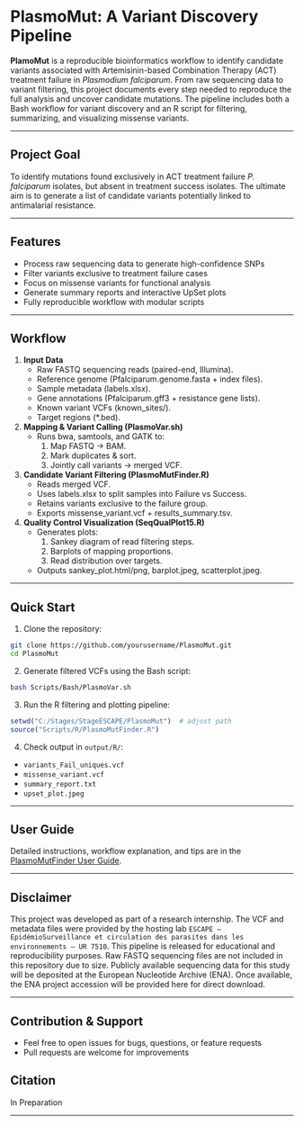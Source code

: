 # PlasmoMut: A Variant Discovery Pipeline
**PlamoMut** is a reproducible bioinformatics workflow to identify candidate variants associated with Artemisinin-based Combination Therapy (ACT) treatment failure in *Plasmodium falciparum*. From raw sequencing data to variant filtering, this project documents every step needed to reproduce the full analysis and uncover candidate mutations. The pipeline includes both a Bash workflow for variant discovery and an R script for filtering, summarizing, and visualizing missense variants.

---

## Project Goal

To identify mutations found exclusively in ACT treatment failure *P. falciparum* isolates, but absent in treatment success isolates. The ultimate aim is to generate a list of candidate variants potentially linked to antimalarial resistance.

---

## Features

- Process raw sequencing data to generate high-confidence SNPs
- Filter variants exclusive to treatment failure cases
- Focus on missense variants for functional analysis
- Generate summary reports and interactive UpSet plots
- Fully reproducible workflow with modular scripts

---

## Workflow

1. **Input Data**
   - Raw FASTQ sequencing reads (paired-end, Illumina).
   - Reference genome (Pfalciparum.genome.fasta + index files).
   - Sample metadata (labels.xlsx).
   - Gene annotations (Pfalciparum.gff3 + resistance gene lists).
   - Known variant VCFs (known_sites/).
   - Target regions (*.bed).
2. **Mapping & Variant Calling (PlasmoVar.sh)**
   - Runs bwa, samtools, and GATK to:
     1. Map FASTQ → BAM.
     2. Mark duplicates & sort.
     3. Jointly call variants → merged VCF.
3. **Candidate Variant Filtering (PlasmoMutFinder.R)**
   - Reads merged VCF.
   - Uses labels.xlsx to split samples into Failure vs Success.
   - Retains variants exclusive to the failure group.
   - Exports missense_variant.vcf + results_summary.tsv.
4. **Quality Control Visualization (SeqQualPlot15.R)**
   - Generates plots:
     1. Sankey diagram of read filtering steps.
     2. Barplots of mapping proportions.
     3. Read distribution over targets.
   - Outputs sankey_plot.html/png, barplot.jpeg, scatterplot.jpeg.

---

## Quick Start

1. Clone the repository:

```bash
git clone https://github.com/yourusername/PlasmoMut.git
cd PlasmoMut
```

2. Generate filtered VCFs using the Bash script:

```bash
bash Scripts/Bash/PlasmoVar.sh
```

3. Run the R filtering and plotting pipeline:

```r
setwd("C:/Stages/StageESCAPE/PlasmoMut")  # adjust path
source("Scripts/R/PlasmoMutFinder.R")
```

4. Check output in `output/R/`:

* `variants_Fail_uniques.vcf`
* `missense_variant.vcf`
* `summary_report.txt`
* `upset_plot.jpeg`

---

## User Guide

Detailed instructions, workflow explanation, and tips are in the [PlasmoMutFinder User Guide](user_guide/01_Run_PlasmoVar.md).

---

## Disclaimer

This project was developed as part of a research internship. The VCF and metadata files were provided by the hosting lab `ESCAPE – EpidémioSurveillance et circulation des parasites dans les environnements – UR 7510`. This pipeline is released for educational and reproducibility purposes.
Raw FASTQ sequencing files are not included in this repository due to size.
Publicly available sequencing data for this study will be deposited at the European Nucleotide Archive (ENA).
Once available, the ENA project accession will be provided here for direct download.

---

## Contribution & Support

* Feel free to open issues for bugs, questions, or feature requests
* Pull requests are welcome for improvements

## Citation

In Preparation

---
